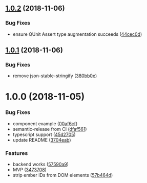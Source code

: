 ## [1.0.2](https://github.com/mike-north/ember-qunit-snapshots/compare/v1.0.1...v1.0.2) (2018-11-06)


### Bug Fixes

* ensure QUnit Assert type augmentation succeeds ([44cec0d](https://github.com/mike-north/ember-qunit-snapshots/commit/44cec0d))

## [1.0.1](https://github.com/mike-north/ember-qunit-snapshots/compare/v1.0.0...v1.0.1) (2018-11-06)


### Bug Fixes

* remove json-stable-stringify ([380bb0e](https://github.com/mike-north/ember-qunit-snapshots/commit/380bb0e))

# 1.0.0 (2018-11-05)


### Bug Fixes

* component example ([00af6cf](https://github.com/mike-north/ember-qunit-snapshots/commit/00af6cf))
* semantic-release from CI ([dfaf561](https://github.com/mike-north/ember-qunit-snapshots/commit/dfaf561))
* typescript support ([45d2705](https://github.com/mike-north/ember-qunit-snapshots/commit/45d2705))
* update README ([3704eab](https://github.com/mike-north/ember-qunit-snapshots/commit/3704eab))


### Features

* backend works ([57590a9](https://github.com/mike-north/ember-qunit-snapshots/commit/57590a9))
* MVP ([3473708](https://github.com/mike-north/ember-qunit-snapshots/commit/3473708))
* strip ember IDs from DOM elements ([57b464d](https://github.com/mike-north/ember-qunit-snapshots/commit/57b464d))
